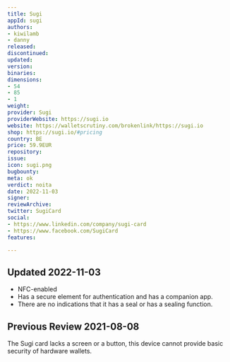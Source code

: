 ```yaml
---
title: Sugi
appId: sugi
authors:
- kiwilamb
- danny
released: 
discontinued: 
updated: 
version: 
binaries: 
dimensions:
- 54
- 85
- 1
weight: 
provider: Sugi
providerWebsite: https://sugi.io
website: https://walletscrutiny.com/brokenlink/https://sugi.io
shop: https://sugi.io/#pricing
country: BE
price: 59.9EUR
repository: 
issue: 
icon: sugi.png
bugbounty: 
meta: ok
verdict: noita
date: 2022-11-03
signer: 
reviewArchive: 
twitter: SugiCard
social:
- https://www.linkedin.com/company/sugi-card
- https://www.facebook.com/SugiCard
features: 

---
```


## Updated 2022-11-03

- NFC-enabled 
- Has a secure element for authentication and has a companion app. 
- There are no indications that it has a seal or has a sealing function.

## Previous Review 2021-08-08

The Sugi card lacks a screen or a button, this device cannot provide basic security of hardware wallets.